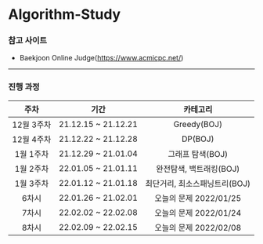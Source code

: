 # Algorithm-Study

### 참고 사이트
* Baekjoon Online Judge(https://www.acmicpc.net/)

---
### 진행 과정
| 주차 | 기간 | 카테고리 |
|:---:|:---:|:---:|
| 12월 3주차 | 21.12.15 ~ 21.12.21 | Greedy(BOJ) |
| 12월 4주차 | 21.12.22 ~ 21.12.28 | DP(BOJ) |
| 1월 1주차 | 21.12.29 ~ 21.01.04 | 그래프 탐색(BOJ) |
| 1월 2주차 | 22.01.05 ~ 21.01.11 | 완전탐색, 백트래킹(BOJ) |
| 1월 3주차 | 22.01.12 ~ 21.01.18 | 최단거리, 최소스패닝트리(BOJ) |
| 6차시 | 22.01.26 ~ 21.02.01 | 오늘의 문제 2022/01/25 |
| 7차시 | 22.02.02 ~ 22.02.08 | 오늘의 문제 2022/01/24 |
| 8차시 | 22.02.09 ~ 22.02.15 | 오늘의 문제 2022/02/08 |
